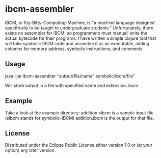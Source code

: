 # ibcm-assembler

IBCM, or Itty-Bitty-Computing-Machine, is "a machine language designed specifically to be taught to undergraduate students." Unfortunately, there exists no assembler for IBCM, so programmers must manuall write the actual bytecode for their programs. I have written a simple clojure tool that will take symbolic IBCM code and assemble it as an executable, adding columns for memory address, symbolic instructions, and comments

## Usage

java -jar ibcm-assembler "output/file/name" symbolic/ibcm/file"

Will store output in a file with specified name and extension .ibcm

## Example

Take a look at the example directory: addition.sibcm is a sample input file (sibcm stands for symbolic-IBCM)
addition.ibcm is the output for that file.

## License

Distributed under the Eclipse Public License either version 1.0 or (at
your option) any later version.

